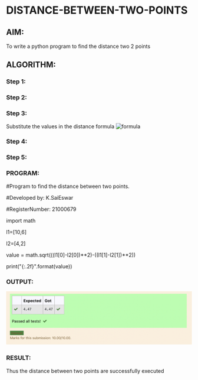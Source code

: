 # DISTANCE-BETWEEN-TWO-POINTS

## AIM:
To write a python program to find the distance two 2 points
## ALGORITHM:
### Step 1: 
### Step 2: 
### Step 3: 
Substitute the values in the distance formula  ![formula](/formula.jpg)
### Step 4: 
### Step 5: 
### PROGRAM:
  
#Program to find the distance between two points.

#Developed by: K.SaiEswar

#RegisterNumber: 21000679

import math

l1=[10,6]

l2=[4,2]

value = math.sqrt(((l1[0]-l2[0])**2)-((l1[1]-l2[1])**2))

print("{:.2f}".format(value))


### OUTPUT:

![Output](./images/output.png)


### RESULT:
Thus the distance between two points are successfully executed
